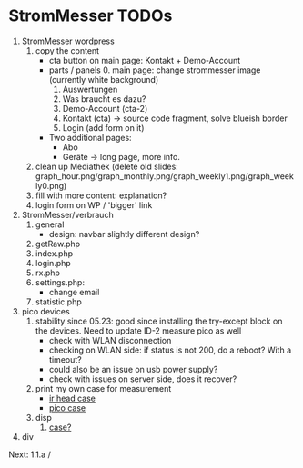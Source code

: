 # StromMesser TODOs

1. StromMesser wordpress   
   1. copy the content
      * cta button on main page: Kontakt + Demo-Account
      * parts / panels
         0. main page: change strommesser image (currently white background)
         1. Auswertungen
         2. Was braucht es dazu?
         3. Demo-Account (cta-2)
         4. Kontakt (cta) -> source code fragment, solve blueish border
         5. Login (add form on it)
      * Two additional pages:
         * Abo
         * Geräte -> long page, more info.
   1. clean up Mediathek (delete old slides: graph_hour.png/graph_monthly.png/graph_weekly1.png/graph_weekly0.png)
   1. fill with more content: explanation?
   1. login form on WP / 'bigger' link
2. StromMesser/verbrauch
   1. general
      * design: navbar slightly different design?
   2. getRaw.php
   3. index.php
   4. login.php
   5. rx.php
   6. settings.php:
      * change email
   7. statistic.php
3. pico devices
   1. stability since 05.23: good since installing the try-except block on the devices. Need to update ID-2 measure pico as well
      * check with WLAN disconnection
      * checking on WLAN side: if status is not 200, do a reboot? With a timeout?
      * could also be an issue on usb power supply?
      * check with issues on server side, does it recover?
   1. print my own case for measurement
      * [ir head case][irHeadCase]
      * [pico case][picoCase]
   1. disp
      1. [case?][displayCase]
4. div


Next: 1.1.a / 


[displayCase]: https://www.thingiverse.com/thing:4767008
[irHeadCase]: https://www.thingiverse.com/thing:3378332
[picoCase]: [https://www.thingiverse.com/thing:4895274]

